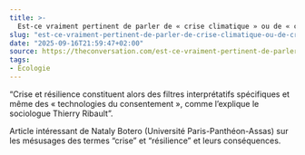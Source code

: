 ```yaml
---
title: >-
  Est-ce vraiment pertinent de parler de « crise climatique » ou de « crise écologique » ?
slug: "est-ce-vraiment-pertinent-de-parler-de-crise-climatique-ou-de-crise-ecologique"
date: "2025-09-16T21:59:47+02:00"
source: https://theconversation.com/est-ce-vraiment-pertinent-de-parler-de-crise-climatique-ou-de-crise-ecologique-249745
tags:
- Écologie
---
```

“Crise et résilience constituent alors des filtres interprétatifs spécifiques et même des « technologies du consentement », comme l’explique le sociologue Thierry Ribault”.

Article intéressant de Nataly Botero (Université Paris-Panthéon-Assas) sur les mésusages des termes “crise” et “résilience” et leurs conséquences.  

